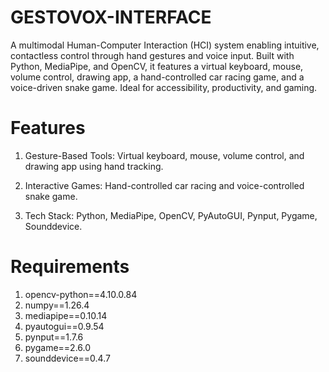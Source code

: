 # GESTOVOX-INTERFACE
A multimodal Human-Computer Interaction (HCI) system enabling intuitive, contactless control through hand gestures and voice input. Built with Python, MediaPipe, and OpenCV, it features a virtual keyboard, mouse, volume control, drawing app, a hand-controlled car racing game, and a voice-driven snake game. Ideal for accessibility, productivity, and gaming.

# Features
1. Gesture-Based Tools: Virtual keyboard, mouse, volume control, and drawing app using hand tracking.

2. Interactive Games: Hand-controlled car racing and voice-controlled snake game.

3. Tech Stack: Python, MediaPipe, OpenCV, PyAutoGUI, Pynput, Pygame, Sounddevice.

# Requirements
 1.  opencv-python==4.10.0.84 
 2.  numpy==1.26.4 
 3.  mediapipe==0.10.14
  4. pyautogui==0.9.54 
  5. pynput==1.7.6 
  6. pygame==2.6.0 
  7. sounddevice==0.4.7

